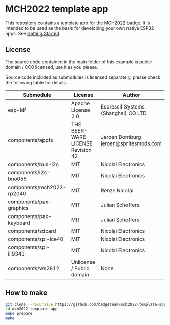 # MCH2022 template app

This repository contains a template app for the MCH2022 badge.
It is intended to be used as the basis for developing your own native ESP32
apps. See [Getting Started](https://badge.team/docs/badges/mch2022/software-development/esp_idf_getting_started/)

## License

The source code contained in the main folder of this example is public domain / CC0 licensed, use it as you please.

Source code included as submodules is licensed separately, please check the
following table for details.

| Submodule                   | License                           | Author                                                 |
|-----------------------------|-----------------------------------|--------------------------------------------------------|
| esp-idf                     | Apache License 2.0                | Espressif Systems (Shanghai) CO LTD                    |
| components/appfs            | THE BEER-WARE LICENSE Revision 42 | Jeroen Domburg <jeroen@spritesmods.com>                |
| components/bus-i2c          | MIT                               | Nicolai Electronics                                    |
| components/i2c-bno055       | MIT                               | Nicolai Electronics                                    |
| components/mch2022-rp2040   | MIT                               | Renze Nicolai                                          |
| components/pax-graphics     | MIT                               | Julian Scheffers                                       |
| components/pax-keyboard     | MIT                               | Julian Scheffers                                       |
| components/sdcard           | MIT                               | Nicolai Electronics                                    |
| components/spi-ice40        | MIT                               | Nicolai Electronics                                    |
| components/spi-ili9341      | MIT                               | Nicolai Electronics                                    |
| components/ws2812           | Unlicense / Public domain         | None                                                   |

## How to make
```sh
git clone --recursive https://github.com/badgeteam/mch2022-template-app
cd mch2022-template-app
make prepare
make
```
